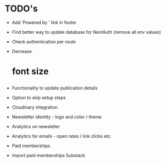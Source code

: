 # TODO's

- Add 'Powered by ' link in footer
- Find better way to update database for NextAuth (remove all env values)
- Check authentication per route
- Decrease <h1> font size
- Functionality to update publication details

- Option to skip setup steps
- Cloudinary integration
- Newsletter identity - logo and color / theme
- Analytics on newsletter
- Analytics for emails - open rates / link clicks etc.
- Paid memberships
- Import paid memberships Substack
